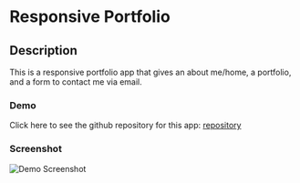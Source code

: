 # Responsive Portfolio

## Description

This is a responsive portfolio app that gives an about me/home, a portfolio, and a form to contact me via email.  

### Demo
Click here to see the github repository for this app:
[repository](Scott7710.gthub.io/responsivePortfolio/)

### Screenshot
![Demo Screenshot]()


